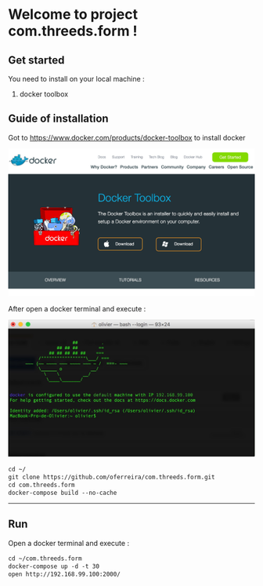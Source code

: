 
Welcome to project com.threeds.form !
===================

Get started
-------------

You need to install  on your local machine :

 1. docker toolbox
 
Guide of installation
-------------

Got to https://www.docker.com/products/docker-toolbox to install docker

![install](/assets/images/docker-toolbox.jpg)

After open a docker terminal and execute :

![install](/assets/images/docker-terninal.jpg)
 
    cd ~/
    git clone https://github.com/oferreira/com.threeds.form.git
    cd com.threeds.form
    docker-compose build --no-cache

----------


Run
-------------------

Open a docker terminal and execute :

    cd ~/com.threeds.form
    docker-compose up -d -t 30
    open http://192.168.99.100:2000/
